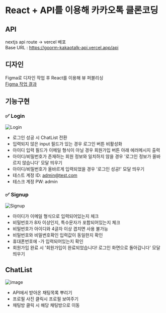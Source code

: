 # React + API를 이용해 카카오톡 클론코딩

## API
nextjs api route → vercel 배포  
Base URL : https://goorm-kakaotalk-api.vercel.app/api

## 디자인
Figma로 디자인 작업 후 React를 이용해 뷰 퍼블리싱  
[Figma 작업 결과](https://www.figma.com/design/ERiSlVNUasB6YjhzrPFrpG/Untitled?node-id=0-1&p=f&t=KyBfEbUaYcD8Khyt-0)

## 기능구현
### ✅ Login
![Login](https://github.com/user-attachments/assets/d1edee4e-bc0a-4086-813a-7b8190311165)
- 로그인 성공 시 ChatList 전환
- 입력되지 않은 input 필드가 있는 경우 로그인 버튼 비활성화
- 아이디 입력 필드가 이메일 형식이 아닐 경우 회원가입 버튼 아래 에러메시지 출력
- 아이디/비밀번호가 존재하는 회원 정보와 일치하지 않을 경우 '로그인 정보가 올바르지 않습니다' 모달 띄우기
- 아이디/비밀번호가 올바르게 입력되었을 경우 '로그인 성공!' 모달 띄우기
- 테스트 계정 ID: admin@test.com
- 테스크 계정 PW: admin

### ✅ Signup
![Signup](https://github.com/user-attachments/assets/365428b2-0896-4f53-8ed4-c4564b108837)
- 아이디가 이메일 형식으로 입력되어있는지 체크
- 비밀번호가 8자 이상인지, 특수문자가 포함되어있는지 체크
- 비밀번호가 아이디와 4글자 이상 겹치면 사용 불가능
- 비밀번호와 비밀번호확인 입력값이 동일한지 확인
- 휴대폰번호에 -가 입력되어있는지 확인
- 회원가입 완료 시 '회원가입이 완료되었습니다! 로그인 화면으로 돌아갑니다' 모달 띄우기

## ChatList
![image](https://github.com/user-attachments/assets/b7a67426-bd12-4fa7-83f7-d2b5be6b2c20)
- API에서 받아온 채팅목록 뿌리기
- 프로필 사진 클릭시 프로필 보여주기
- 채팅방 클릭 시 해당 채팅방으로 이동
